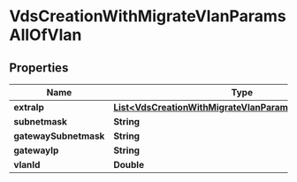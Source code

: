 

# VdsCreationWithMigrateVlanParamsAllOfVlan


## Properties

Name | Type | Description | Notes
------------ | ------------- | ------------- | -------------
**extraIp** | [**List&lt;VdsCreationWithMigrateVlanParamsAllOfVlanExtraIp&gt;**](VdsCreationWithMigrateVlanParamsAllOfVlanExtraIp.md) |  | 
**subnetmask** | **String** |  | 
**gatewaySubnetmask** | **String** |  |  [optional]
**gatewayIp** | **String** |  |  [optional]
**vlanId** | **Double** |  | 



